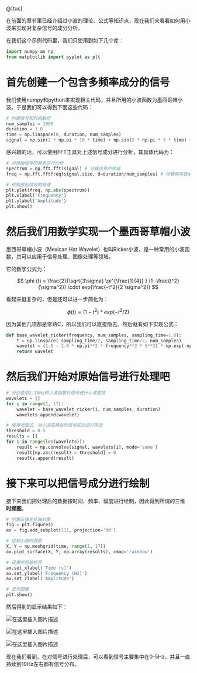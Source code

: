 @[toc]

在前面的章节里已经介绍过小波的理论、公式等知识点，现在我们来看看如何用小波来实现对复杂信号的成分分析。

在我们这个示例代码里，我们只使用到如下几个库：


```python
import numpy as np
from matplotlib import pyplot as plt
```

# 首先创建一个包含多频率成分的信号

我们使用numpy和python来实现相关代码，并且所用的小波函数为墨西哥帽小波。于是我们可以得到下面这些代码：

```python
# 创建信号和时间数组
num_samples = 1000
duration = 1.0
time = np.linspace(0, duration, num_samples)
signal = np.sin(2 * np.pi * 10 * time) + np.sin(2 * np.pi * 5 * time) + np.sin(2 * np.pi * 1 * time)
```

感兴趣的话，可以使用FFT工具对上述信号成分进行分析，其具体代码为：

```python
# 对原始信号的频率进行分析
spectrum = np.fft.fft(signal) # 计算信号的频谱
freq = np.fft.fftfreq(signal.size, d=duration/num_samples) # 计算频率数组

# 绘制原始信号的频谱
plt.plot(freq, np.abs(spectrum))
plt.xlabel('Frequency')
plt.ylabel('Amplitude')
plt.show()
```

# 然后我们用数学实现一个墨西哥草帽小波

墨西哥草帽小波（Mexican Hat Wavelet）也叫Ricker小波，是一种常用的小波函数，其可以应用于信号处理、图像处理等领域。

它的数学公式为：

$$
\phi (t) = \frac{2}{\sqrt{3\sigma} \pi^{\frac{1}{4}} } (1 -\frac{t^2}{\sigma^2}) \cdot exp(\frac{-t^2}{2 \sigma^2})
$$

看起来挺复杂的，但是还可以进一步简化为：

$$
\phi (t) = (1 - t^2) * exp(-t^2 / 2)
$$

因为其他几项都是常熟C，所以我们可以直接隐去。然后就有如下实现公式：

```python
def base_wavelet_ricker(frequency, num_samples, sampling_time=1.0):
    t = np.linspace(-sampling_time/2, sampling_time/2, num_samples)
    wavelet = (1.0 - 2.0 * np.pi**2 * frequency**2 * t**2) * np.exp(-np.pi**2 * frequency** 2 * t**2)
    return wavelet
```

# 然后我们开始对原始信号进行处理吧

```python
# 分别使用1-16Hz的小波函数对信号进行小波变换
wavelets = []
for i in range(1, 17):
    wavelet = base_wavelet_ricker(i, num_samples, duration)
    wavelets.append(wavelet)

# 使用阈值法，对小波变换后的信号成分进行筛选
threshold = 0.5
results = []
for i in range(len(wavelets)):
    result = np.convolve(signal, wavelets[i], mode='same')
    result[np.abs(result) < threshold] = 0
    results.append(result)
```

# 接下来可以把信号成分进行绘制

接下来我们把处理后的数据按时间、频率、幅度进行绘制，因此得到所谓的三维 **时频图**。

```python
# 创建三维坐标轴对象
fig = plt.figure()
ax = fig.add_subplot(111, projection='3d')

# 绘制小波时频图
X, Y = np.meshgrid(time, range(1, 17))
ax.plot_surface(X, Y, np.array(results), cmap='rainbow')

# 设置坐标轴标签
ax.set_xlabel('Time (s)')
ax.set_ylabel('Frequency (Hz)')
ax.set_zlabel('Amplitude')

# 显示图像
plt.show()
```

然后得到的显示结果如下：

![在这里插入图片描述](https://img-blog.csdnimg.cn/f38793b52b624139bb32b9ce01ed8dfc.png#pic_center)

![在这里插入图片描述](https://img-blog.csdnimg.cn/7fc081f2813b41c98e194a8bca53aec4.png#pic_center)

![在这里插入图片描述](https://img-blog.csdnimg.cn/1a7af67f079b402a8b905b48aaa6a13a.png#pic_center)

现在我们看到，在对信号进行处理后，可以看到信号主要集中在0-5Hz，并且一直持续到10Hz左右都有信号分布。